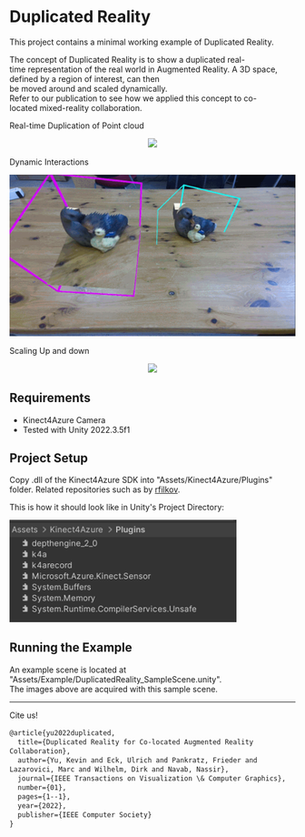 
# Duplicated Reality

This project contains a minimal working example of Duplicated Reality.

The concept of Duplicated Reality is to show a duplicated real-time representation of the real world in Augmented Reality.
A 3D space, defined by a region of interest, can then be moved around and scaled dynamically.
Refer to our publication to see how we applied this concept to co-located mixed-reality collaboration.

Real-time Duplication of Point cloud
<p align="center">
  <img width="600" src="image1.gif">
</p>

Dynamic Interactions
<p align="center">
  <img width="600" src="image2.gif">
</p>

Scaling Up and down
<p align="center">
  <img width="600" src="image3.gif">
</p>

## Requirements
- Kinect4Azure Camera
- Tested with Unity 2022.3.5f1

## Project Setup
Copy .dll of the Kinect4Azure SDK into "Assets/Kinect4Azure/Plugins" folder. Related repositories such as by [rfilkov](https://github.com/rfilkov/AzureKinectUnityFree/tree/master/Assets/AzureKinectExamples/SDK/Kinect4AzureSDK/Plugins).

This is how it should look like in Unity's Project Directory:
<p align="left">
  <img width="400" src="KinectSDKSetup.png">
</p>

## Running the Example
An example scene is located at "Assets/Example/DuplicatedReality_SampleScene.unity".\
The images above are acquired with this sample scene.
________________________________________________________________________________________________________________
Cite us!

```
@article{yu2022duplicated,
  title={Duplicated Reality for Co-located Augmented Reality Collaboration},
  author={Yu, Kevin and Eck, Ulrich and Pankratz, Frieder and Lazarovici, Marc and Wilhelm, Dirk and Navab, Nassir},
  journal={IEEE Transactions on Visualization \& Computer Graphics},
  number={01},
  pages={1--1},
  year={2022},
  publisher={IEEE Computer Society}
}

